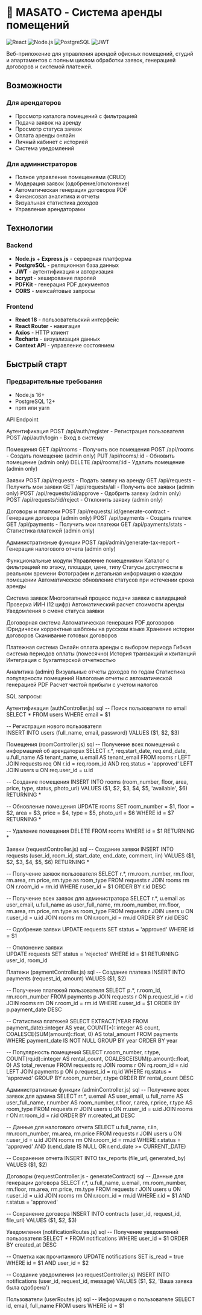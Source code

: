 # 🏢 MASATO - Система аренды помещений

![React](https://img.shields.io/badge/React-18.2.0-blue)
![Node.js](https://img.shields.io/badge/Node.js-Express-green)
![PostgreSQL](https://img.shields.io/badge/PostgreSQL-Database-blue)
![JWT](https://img.shields.io/badge/JWT-Authentication-orange)

Веб-приложение для управления арендой офисных помещений, студий и апартаментов с полным циклом обработки заявок, генерацией договоров и системой платежей.

## Возможности

###  Для арендаторов
-  Просмотр каталога помещений с фильтрацией
-  Подача заявок на аренду
-  Просмотр статуса заявок
-  Оплата аренды онлайн
-  Личный кабинет с историей
-  Система уведомлений

###  Для администраторов
-  Полное управление помещениями (CRUD)
-  Модерация заявок (одобрение/отклонение)
-  Автоматическая генерация договоров PDF
-  Финансовая аналитика и отчеты
-  Визуальная статистика доходов
-  Управление арендаторами

## Технологии

### Backend
- **Node.js** + **Express.js** - серверная платформа
- **PostgreSQL** - реляционная база данных
- **JWT** - аутентификация и авторизация
- **bcrypt** - хеширование паролей
- **PDFKit** - генерация PDF документов
- **CORS** - межсайтовые запросы

### Frontend
- **React 18** - пользовательский интерфейс
- **React Router** - навигация
- **Axios** - HTTP клиент
- **Recharts** - визуализация данных
- **Context API** - управление состоянием

##  Быстрый старт

### Предварительные требования
- Node.js 16+
- PostgreSQL 12+
- npm или yarn

API Endpoint

Аутентификация
POST /api/auth/register - Регистрация пользователя
POST /api/auth/login - Вход в систему

Помещения
GET /api/rooms - Получить все помещения
POST /api/rooms - Создать помещение (admin only)
PUT /api/rooms/:id - Обновить помещение (admin only)
DELETE /api/rooms/:id - Удалить помещение (admin only)

Заявки
POST /api/requests - Подать заявку на аренду
GET /api/requests - Получить мои заявки
GET /api/requests/all - Получить все заявки (admin only)
POST /api/requests/:id/approve - Одобрить заявку (admin only)
POST /api/requests/:id/reject - Отклонить заявку (admin only)

Договоры и платежи
POST /api/requests/:id/generate-contract - Генерация договора (admin only)
POST /api/payments - Создать платеж
GET /api/payments - Получить мои платежи
GET /api/payments/stats - Статистика платежей (admin only)

Административные функции
POST /api/admin/generate-tax-report - Генерация налогового отчета (admin only)

 Функциональные модули
 Управление помещениями
Каталог с фильтрацией по этажу, площади, цене, типу
Статусы доступности в реальном времени
Фотографии и детальная информация о каждом помещении
Автоматическое обновление статусов при истечении срока аренды

 Система заявок
Многоэтапный процесс подачи заявки с валидацией
Проверка ИИН (12 цифр)
Автоматический расчет стоимости аренды
Уведомления о смене статуса заявки

 Договорная система
Автоматическая генерация PDF договоров
Юридически корректные шаблоны на русском языке
Хранение истории договоров
Скачивание готовых договоров

 Платежная система
Онлайн оплата аренды с выбором периода
Гибкая система периодов оплаты (помесячно)
История транзакций и квитанций
Интеграция с бухгалтерской отчетностью

Аналитика (admin)
Визуальные отчеты доходов по годам
Статистика популярности помещений
Налоговые отчеты с автоматической генерацией PDF
Расчет чистой прибыли с учетом налогов

SQL запросы:

 Аутентификация (authController.js)
sql
-- Поиск пользователя по email
SELECT * FROM users WHERE email = $1

-- Регистрация нового пользователя  
INSERT INTO users (full_name, email, password) VALUES ($1, $2, $3)

Помещения (roomController.js)
sql
-- Получение всех помещений с информацией об арендаторах
SELECT r.*, req.start_date, req.end_date, u.full_name AS tenant_name, u.email AS tenant_email
FROM rooms r
LEFT JOIN requests req ON r.id = req.room_id AND req.status = 'approved'
LEFT JOIN users u ON req.user_id = u.id

-- Создание помещения
INSERT INTO rooms (room_number, floor, area, price, type, status, photo_url) 
VALUES ($1, $2, $3, $4, $5, 'available', $6) 
RETURNING *

-- Обновление помещения
UPDATE rooms 
SET room_number = $1, floor = $2, area = $3, price = $4, type = $5, photo_url = $6
WHERE id = $7 
RETURNING *

-- Удаление помещения
DELETE FROM rooms WHERE id = $1 RETURNING *

Заявки (requestController.js)
sql
-- Создание заявки
INSERT INTO requests (user_id, room_id, start_date, end_date, comment, iin)
VALUES ($1, $2, $3, $4, $5, $6) 
RETURNING *

-- Получение заявок пользователя
SELECT r.*, rm.room_number, rm.floor, rm.area, rm.price, rm.type as room_type
FROM requests r
JOIN rooms rm ON r.room_id = rm.id
WHERE r.user_id = $1 
ORDER BY r.id DESC

-- Получение всех заявок для администратора
SELECT r.*, u.email as user_email, u.full_name as user_full_name,
       rm.room_number, rm.floor, rm.area, rm.price, rm.type as room_type
FROM requests r
JOIN users u ON r.user_id = u.id
JOIN rooms rm ON r.room_id = rm.id
ORDER BY r.id DESC

-- Одобрение заявки
UPDATE requests SET status = 'approved' WHERE id = $1

-- Отклонение заявки  
UPDATE requests SET status = 'rejected' WHERE id = $1 RETURNING user_id, room_id

Платежи (paymentController.js)
sql
-- Создание платежа
INSERT INTO payments (request_id, amount) VALUES ($1, $2)

-- Получение платежей пользователя
SELECT p.*, r.room_id, rm.room_number
FROM payments p
JOIN requests r ON p.request_id = r.id
JOIN rooms rm ON r.room_id = rm.id
WHERE r.user_id = $1
ORDER BY p.payment_date DESC

-- Статистика платежей
SELECT 
  EXTRACT(YEAR FROM payment_date)::integer AS year,
  COUNT(*)::integer AS count,
  COALESCE(SUM(amount)::float, 0) AS total_amount
FROM payments
WHERE payment_date IS NOT NULL
GROUP BY year
ORDER BY year

-- Популярность помещений
SELECT 
  r.room_number,
  r.type,
  COUNT(rq.id)::integer AS rental_count,
  COALESCE(SUM(p.amount)::float, 0) AS total_revenue
FROM requests rq
JOIN rooms r ON rq.room_id = r.id
LEFT JOIN payments p ON p.request_id = rq.id
WHERE rq.status = 'approved'
GROUP BY r.room_number, r.type
ORDER BY rental_count DESC

Административные функции (adminController.js)
sql
-- Получение всех заявок для админа
SELECT rr.*, u.email AS user_email, u.full_name AS user_full_name,
       r.number AS room_number, r.floor, r.area, r.price, r.type AS room_type
FROM requests rr
JOIN users u ON rr.user_id = u.id
JOIN rooms r ON rr.room_id = r.id
ORDER BY rr.created_at DESC

-- Данные для налогового отчета
SELECT 
  u.full_name, 
  r.iin,
  rm.room_number, 
  rm.area, 
  rm.price
FROM requests r
JOIN users u ON r.user_id = u.id
JOIN rooms rm ON r.room_id = rm.id
WHERE r.status = 'approved'
AND (r.end_date IS NULL OR r.end_date >= CURRENT_DATE)

-- Сохранение отчета
INSERT INTO tax_reports (file_url, generated_by) VALUES ($1, $2)

Договоры (requestController.js - generateContract)
sql
-- Данные для генерации договора
SELECT r.*, u.full_name, u.email, rm.room_number, rm.floor, rm.area, rm.price, rm.type
FROM requests r
JOIN users u ON r.user_id = u.id
JOIN rooms rm ON r.room_id = rm.id
WHERE r.id = $1 AND r.status = 'approved'

-- Сохранение договора
INSERT INTO contracts (user_id, request_id, file_url) VALUES ($1, $2, $3)

Уведомления (notificationRoutes.js)
sql
-- Получение уведомлений пользователя
SELECT * FROM notifications WHERE user_id = $1 ORDER BY created_at DESC

-- Отметка как прочитанного
UPDATE notifications SET is_read = true WHERE id = $1 AND user_id = $2

-- Создание уведомления (из requestController.js)
INSERT INTO notifications (user_id, request_id, message)
VALUES ($1, $2, 'Ваша заявка была одобрена')

Пользователи (userRoutes.js)
sql
-- Информация о пользователе
SELECT id, email, full_name FROM users WHERE id = $1


